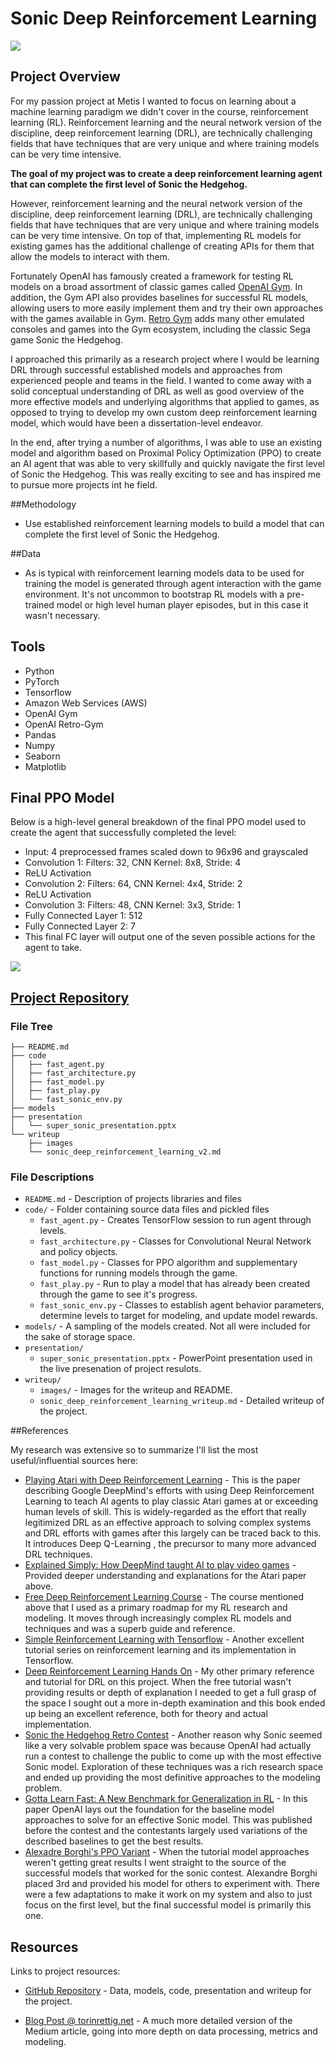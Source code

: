 # Sonic Deep Reinforcement Learning 

![](writeup/images/sonic_splash_screen_large_crop.jpg)

## Project Overview

For my passion project at Metis I wanted to focus on learning about a machine learning paradigm we didn't cover in the course, reinforcement learning (RL). Reinforcement learning and the neural network version of the discipline, deep reinforcement learning (DRL), are technically challenging fields that have techniques that are very unique and where training models can be very time intensive. 

**The goal of my project was to create a deep reinforcement learning agent that can complete the first level of Sonic the Hedgehog.** 

However, reinforcement learning and the neural network version of the discipline, deep reinforcement learning (DRL), are technically challenging fields that have techniques that are very unique and where training models can be very time intensive. On top of that, implementing RL models for existing games has the additional challenge of creating APIs for them that allow the models to interact with them.

Fortunately OpenAI has famously created a framework for testing RL models on a broad assortment of classic games called [OpenAI Gym](https://gym.openai.com/). In addition, the Gym API also provides baselines for successful RL models, allowing users to more easily implement them and try their own approaches with the games available in Gym.  [Retro Gym](https://openai.com/blog/gym-retro/) adds many other emulated consoles and games into the Gym ecosystem, including the classic Sega game Sonic the Hedgehog.

I approached this primarily as a research project where I would be learning DRL through successful established models and approaches from experienced people and teams in the field. I wanted to come away with a solid conceptual understanding of DRL as well as good overview of the more effective models and underlying algorithms that applied to games, as opposed to trying to develop my own custom deep reinforcement learning model, which would have been a dissertation-level endeavor. 

In the end, after trying a number of algorithms, I was able to use an existing model and algorithm based on Proximal Policy Optimization (PPO) to create an AI agent that was able to very skillfully and quickly navigate the first level of Sonic the Hedgehog. This was really exciting to see and has inspired me to pursue more projects int he field. 

##Methodology

- Use established reinforcement learning models to build a model that can complete the first level of Sonic the Hedgehog. 


##Data

- As is typical with reinforcement learning models data to be used for training the model is generated through agent interaction with the game environment. It's not uncommon to bootstrap RL models with a pre-trained model or high level human player episodes, but in this case it wasn't necessary.  

## Tools

- Python
- PyTorch
- Tensorflow
- Amazon Web Services (AWS)
- OpenAI Gym
- OpenAI Retro-Gym
- Pandas 
- Numpy
- Seaborn
- Matplotlib


## Final PPO Model

Below is a high-level general breakdown of the final PPO model used to create the agent that successfully completed the level:

- Input: 4 preprocessed frames scaled down to 96x96 and grayscaled
- Convolution 1: Filters: 32, CNN Kernel: 8x8, Stride: 4
- ReLU Activation
- Convolution 2: Filters: 64, CNN Kernel: 4x4, Stride: 2
- ReLU Activation
- Convolution 3: Filters: 48, CNN Kernel: 3x3, Stride: 1
- Fully Connected Layer 1: 512
- Fully Connected Layer 2: 7
- This final FC layer will output one of the seven possible actions for the agent to take. 

![](writeup/images/PPO_model.png)



## [Project Repository](https://github.com/torinrettig/Sonic-Deep-Reinforcement-Learning) 

### File Tree

```
├── README.md
├── code
│   ├── fast_agent.py
│   ├── fast_architecture.py
│   ├── fast_model.py
│   ├── fast_play.py
│   └── fast_sonic_env.py
├── models
├── presentation
│   └── super_sonic_presentation.pptx
└── writeup
    ├── images
    └── sonic_deep_reinforcement_learning_v2.md
```


### File Descriptions

* `README.md` - Description of projects libraries and files
* `code/` - Folder containing source data files and pickled files
  * `fast_agent.py` - Creates TensorFlow session to run agent through levels.
  * `fast_architecture.py` - Classes for Convolutional Neural Network and policy objects.
  * `fast_model.py` - Classes for PPO algorithm and supplementary functions for running models through the game.
  * `fast_play.py` - Run to play a model that has already been created through the game to see it's progress.
  * `fast_sonic_env.py` - Classes to establish agent behavior parameters, determine levels to target for modeling, and update model rewards.
* `models/` - A sampling of the models created. Not all were included for the sake of storage space. 
* `presentation/`
  * `super_sonic_presentation.pptx` - PowerPoint presentation used in the live presenation of project resulots.
* `writeup/`
  * `images/` - Images for the writeup and README.
  * `sonic_deep_reinforcement_learning_writeup.md` - Detailed writeup of the project.

##References

My research was extensive so to summarize I'll list the most useful/influential sources here: 

- [Playing Atari with Deep Reinforcement Learning](https://arxiv.org/abs/1312.5602) - This is the paper describing Google DeepMind's efforts with using Deep Reinforcement Learning to teach AI agents to play classic Atari games at or exceeding human levels of skill. This is widely-regarded as the effort that really legitimized DRL as an effective approach to solving complex systems and DRL efforts with games after this largely can be traced back to this. It introduces Deep Q-Learning , the precursor to many more advanced DRL techniques.
- [Explained Simply: How DeepMind taught AI to play video games](https://medium.freecodecamp.org/explained-simply-how-deepmind-taught-ai-to-play-video-games-9eb5f38c89ee) - Provided deeper understanding and explanations for the Atari paper above. 
- [Free Deep Reinforcement Learning Course](https://simoninithomas.github.io/Deep_reinforcement_learning_Course/) - The course mentioned above that I used as a primary roadmap for my RL research and modeling. It moves through increasingly complex RL models and techniques and was a superb guide and reference. 
- [Simple Reinforcement Learning with Tensorflow](https://medium.com/emergent-future/simple-reinforcement-learning-with-tensorflow-part-0-q-learning-with-tables-and-neural-networks-d195264329d0) - Another excellent tutorial series on reinforcement learning and its implementation in Tensorflow.
- [Deep Reinforcement Learning Hands On](https://www.packtpub.com/big-data-and-business-intelligence/deep-reinforcement-learning-hands) - My other primary reference and tutorial for DRL on this project. When the free tutorial wasn't providing results or depth of explanation I needed to get a full grasp of the space I sought out a more in-depth examination and this book ended up being an excellent reference, both for theory and actual implementation. 
- [Sonic the Hedgehog Retro Contest](https://openai.com/blog/retro-contest/) - Another reason why Sonic seemed like a very solvable problem space was because OpenAI had actually run a contest to challenge the public to come up with the most effective Sonic model. Exploration of these techniques was a rich research space and ended up providing the most definitive approaches to the modeling problem.
- [Gotta Learn Fast: A New Benchmark for Generalization in RL](https://arxiv.org/abs/1804.03720) - In this paper OpenAI lays out the foundation for the baseline model approaches to solve for an effective Sonic model. This was published before the contest and the contestants largely used variations of the described baselines to get the best results.
- [Alexadre Borghi's PPO Variant](https://github.com/aborghi/retro_contest_agent) - When the tutorial model approaches weren't getting great results I went straight to the source of the successful models that worked for the sonic contest. Alexandre Borghi placed 3rd and provided his model for others to experiment with. There were a few adaptations to make it work on my system and also to just focus on the first level, but the final successful model is primarily this one. 

## Resources

Links to project resources:

- [GitHub Repository](https://github.com/torinrettig/Sonic-Deep-Reinforcement-Learning) - Data, models, code, presentation and writeup for the project.

- [Blog Post @ torinrettig.net](https://torinrettig.net/Seattle_AirBnB_Project_Writeup/) - A much more detailed version of the Medium article, going into more depth on data processing, metrics and modeling.

  

